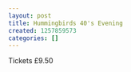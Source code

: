 ```yaml
---
layout: post
title: Hummingbirds 40's Evening
created: 1257859573
categories: []
---
```

Tickets £9.50
